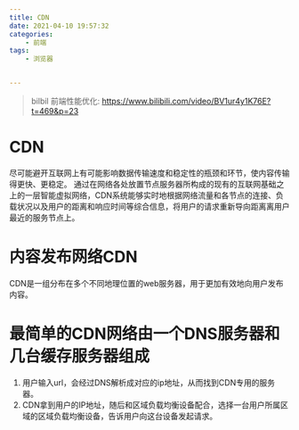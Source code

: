 ```yaml
---
title: CDN
date: 2021-04-10 19:57:32
categories:
    - 前端
tags:
    - 浏览器


---
```


> bilbil 前端性能优化: https://www.bilibili.com/video/BV1ur4y1K76E?t=469&p=23

# CDN

​	尽可能避开互联网上有可能影响数据传输速度和稳定性的瓶颈和环节，使内容传输得更快、更稳定。
通过在网络各处放置节点服务器所构成的现有的互联网基础之上的一层智能虚拟网络，CDN系统能够实时地根据网络流量和各节点的连接、负载状况以及用户的距离和响应时间等综合信息，将用户的请求重新导向距离离用户最近的服务节点上。

# 内容发布网络CDN

​	CDN是一组分布在多个不同地理位置的web服务器，用于更加有效地向用户发布内容。

# 最简单的CDN网络由一个DNS服务器和几台缓存服务器组成

1. 用户输入url，会经过DNS解析成对应的ip地址，从而找到CDN专用的服务器。
2. CDN拿到用户的IP地址，随后和区域负载均衡设备配合，选择一台用户所属区域的区域负载均衡设备，告诉用户向这台设备发起请求。

